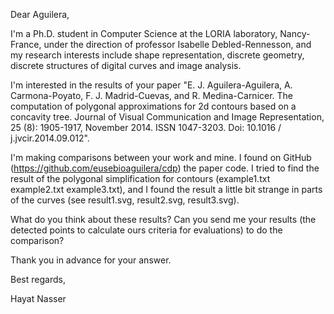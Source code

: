 Dear Aguilera,


I'm a Ph.D. student in Computer Science at the LORIA laboratory, Nancy-France, under the direction of professor Isabelle Debled-Rennesson, and my research interests include shape representation, discrete geometry, discrete structures of digital curves and image analysis.


I'm interested in the results of your paper "E. J. Aguilera-Aguilera, A. Carmona-Poyato, F. J. Madrid-Cuevas, and R. Medina-Carnicer. The computation of polygonal approximations for 2d contours based on a concavity tree. Journal of Visual Communication and Image Representation, 25 (8): 1905-1917, November 2014. ISSN 1047-3203. Doi: 10.1016 / j.jvcir.2014.09.012".


I'm making comparisons between your work and mine. I found on GitHub (https://github.com/eusebioaguilera/cdp) the paper code. I tried to find the result of the polygonal simplification for contours (example1.txt example2.txt example3.txt), and I found the result a little bit strange in parts of the curves (see result1.svg, result2.svg, result3.svg).

What do you think about these results? Can you send me your results (the detected points to calculate ours criteria for evaluations) to do the comparison?


Thank you in advance for your answer.


Best regards,

Hayat Nasser

